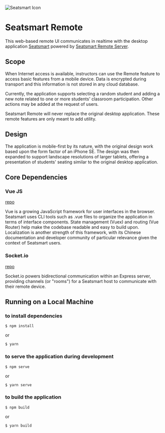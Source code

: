 ![Seatsmart Icon](https://seatsmart.tech/img/logo.b38f8b88.svg)

# Seatsmart Remote
This web-based remote UI communicates in realtime with the desktop application 
[Seatsmart](https://github.com/thaddeusm/seatsmart-FHSU) powered by [Seatsmart 
Remote Server](https://github.com/thaddeusm/seatsmart-remote-server).

## Scope
When Internet access is available, instructors can use the Remote feature to 
access basic features from a mobile device.  Data is encrypted during transport 
and this information is not stored in any cloud database.

Currently, the application supports selecting a random student and adding a 
new note related to one or more students' classroom participation.  Other actions 
may be added at the request of users.

Seatsmart Remote will never replace the original desktop application.  These 
remote features are only meant to add utility.

## Design
The application is mobile-first by its nature, with the original design work 
based upon the form factor of an iPhone SE.  The design was then expanded to 
support landscape resolutions of larger tablets, offering a presentation of 
students' seating similar to the original desktop application.

## Core Dependencies
### Vue JS
[repo](https://github.com/vuejs/vue)

Vue is a growing JavaScript framework for user interfaces in the browser.  Seatsmart 
uses CLI tools such as .vue files to organize the application in terms of interface 
components.  State management (Vuex) and routing (Vue Router) help make the codebase 
readable and easy to build upon.  Localization is another strength of this framework, 
with its Chinese documentation and developer community of particular relevance given 
the context of Seatsmart users.

### Socket.io
[repo](https://github.com/socketio/socket.io)

Socket.io powers bidirectional communication within an Express server, providing 
channels (or "rooms") for a Seatsmart host to communicate with their remote 
device.

## Running on a Local Machine
### to install dependencies
```
$ npm install
```
or
```
$ yarn
```

### to serve the application during development
```
$ npm serve
```
or
```
$ yarn serve
```

### to build the application
```
$ npm build
```
or
```
$ yarn build
```
